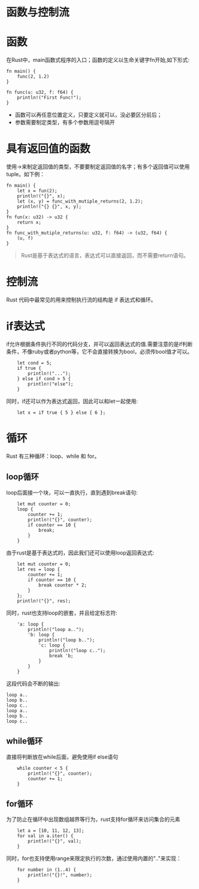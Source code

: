 # 函数与控制流

# 函数

在Rust中，main函数式程序的入口；函数的定义以生命关键字fn开始,如下形式:

```
fn main() {
    func(2, 1.2)
}

fn func(u: u32, f: f64) {
    println!("First Func!");
}
```

- 函数可以再任意位置定义，只要定义就可以，没必要区分前后；
- 参数需要制定类型，有多个参数用逗号隔开
  
# 具有返回值的函数
使用->来制定返回值的类型，不要要制定返回值的名字；有多个返回值可以使用tuple。如下例：

```
fn main() {
    let x = fun(2);
    println!("{}", x);
    let (x, y) = func_with_mutiple_returns(2, 1.2);
    println!("{} {}", x, y);
}
fn fun(x: u32) -> u32 {
    return x;
}
fn func_with_mutiple_returns(u: u32, f: f64) -> (u32, f64) {
    (u, f)
}
```
> Rust是基于表达式的语言，表达式可以直接返回，而不需要return语句。

# 控制流

Rust 代码中最常见的用来控制执行流的结构是 if 表达式和循环。

# if表达式

if允许根据条件执行不同的代码分支，并可以返回表达式的值.需要注意的是if判断条件，不像ruby或者python等，它不会直接转换为bool，必须传bool值才可以。

```
    let cond = 5;
    if true {
        println!("...");
    } else if cond > 5 {
        println!("else");
    }
```
同时，if还可以作为表达式返回，因此可以和let一起使用:
```
    let x = if true { 5 } else { 6 };
```

# 循环
Rust 有三种循环：loop、while 和 for。

## loop循环
loop后面接一个块，可以一直执行，直到遇到break语句:

```
    let mut counter = 0;
    loop {
        counter += 1;
        println!("{}", counter);
        if counter == 10 {
            break;
        }
    }
```

由于rust是基于表达式的，因此我们还可以使用loop返回表达式:
```
    let mut counter = 0;
    let res = loop {
        counter += 1;
        if counter == 10 {
            break counter * 2;
        }
    };
    println!("{}", res);
```

同时，rust也支持loop的嵌套，并且给定标志符:
```
    'a: loop {
        println!("loop a..");
        'b: loop {
            println!("loop b..");
            'c: loop {
                println!("loop c..");
                break 'b;
            }
        }
    }
```
这段代码会不断的输出:
```
loop a..
loop b..
loop c..
loop a..
loop b..
loop c..
```


## while循环
直接将判断放在while后面，避免使用if else语句
```
    while counter < 5 {
        println!("{}", counter);
        counter += 1;
    }
```

## for循环
为了防止在循环中出现数组越界等行为，rust支持for循环来访问集合的元素
```
    let a = [10, 11, 12, 13];
    for val in a.iter() {
        println!("{}", val);
    }
```
同时，for也支持使用range来限定执行的次数，通过使用内置的".."来实现：
```
    for number in (1..4) {
        println!("{}!", number);
    }
```
